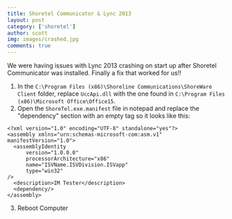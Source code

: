 ```yaml
---
title: Shoretel Communicator & Lync 2013
layout: post
category: ['shoretel']
author: scott
img: images/crashed.jpg
comments: true
---
```


We were having issues with Lync 2013 crashing on start up after Shoretel Communicator was installed. Finally a fix that worked for us!!

1. In the `C:\Program Files (x86)\Shoreline Communications\ShoreWare Client` folder, replace `UccApi.dll` with the one found in `C:\Program Files (x86)\Microsoft Office\Office15`.
2. Open the `ShoreTel.exe.manifest` file in notepad and replace the "dependency" section with an empty tag so it looks like this:

```
<?xml version="1.0" encoding="UTF-8" standalone="yes"?>
<assembly xmlns="urn:schemas-microsoft-com:asm.v1" manifestVersion="1.0">
  <assemblyIdentity
      version="1.0.0.0"
      processorArchitecture="x86"
      name="ISVName.ISVDivision.ISVapp"
      type="win32"
/>
  <description>IM Tester</description>
  <dependency/>
</assembly>
```

3. Reboot Computer

